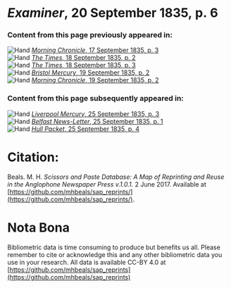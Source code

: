 # *Examiner*, 20 September 1835, p. 6  
  
### Content from this page previously appeared in:  
![Hand](http://scissorsandpaste.net/wp-content/uploads/2017/06/smallhandpointer.png) [*Morning Chronicle*, 17 September 1835, p. 3](https://mhbeals.github.io/sap_html/Morning-Chronicle/Morning-Chronicle-17-September-1835-p-3)  
![Hand](http://scissorsandpaste.net/wp-content/uploads/2017/06/smallhandpointer.png) [*The Times*, 18 September 1835, p. 2](https://mhbeals.github.io/sap_html/The-Times/The-Times-18-September-1835-p-2)  
![Hand](http://scissorsandpaste.net/wp-content/uploads/2017/06/smallhandpointer.png) [*The Times*, 18 September 1835, p. 3](https://mhbeals.github.io/sap_html/The-Times/The-Times-18-September-1835-p-3)  
![Hand](http://scissorsandpaste.net/wp-content/uploads/2017/06/smallhandpointer.png) [*Bristol Mercury*, 19 September 1835, p. 2](https://mhbeals.github.io/sap_html/Bristol-Mercury/Bristol-Mercury-19-September-1835-p-2)  
![Hand](http://scissorsandpaste.net/wp-content/uploads/2017/06/smallhandpointer.png) [*Morning Chronicle*, 19 September 1835, p. 2](https://mhbeals.github.io/sap_html/Morning-Chronicle/Morning-Chronicle-19-September-1835-p-2)  
  
### Content from this page subsequently appeared in:  
![Hand](http://scissorsandpaste.net/wp-content/uploads/2017/06/smallhandpointer.png) [*Liverpool Mercury*, 25 September 1835, p. 3](https://mhbeals.github.io/sap_html/Liverpool-Mercury/Liverpool-Mercury-25-September-1835-p-3)  
![Hand](http://scissorsandpaste.net/wp-content/uploads/2017/06/smallhandpointer.png) [*Belfast News-Letter*, 25 September 1835, p. 1](https://mhbeals.github.io/sap_html/Belfast-News-Letter/Belfast-News-Letter-25-September-1835-p-1)  
![Hand](http://scissorsandpaste.net/wp-content/uploads/2017/06/smallhandpointer.png) [*Hull Packet*, 25 September 1835, p. 4](https://mhbeals.github.io/sap_html/Hull-Packet/Hull-Packet-25-September-1835-p-4)  


# Citation: 

Beals. M. H. *Scissors and Paste Database: A Map of Reprinting and Reuse in the Anglophone Newspaper Press v.1.0.1.* 2 June 2017. Available at [https://github.com/mhbeals/sap_reprints/](https://github.com/mhbeals/sap_reprints/). 

# Nota Bona

Bibliometric data is time consuming to produce but benefits us all. Please remember to cite or acknowledge this and any other bibliometric data you use in your research. All data is available CC-BY 4.0 at [https://github.com/mhbeals/sap_reprints](https://github.com/mhbeals/sap_reprints)